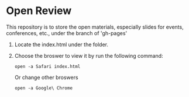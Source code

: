 # Open Review

This repository is to store the open materials, especially slides for events, conferences, etc., under the branch of 'gh-pages'

1. Locate the index.html under the folder.

2. Choose the broswer to view it by run the following command:

   ```
   open -a Safari index.html
   ```

   Or change other broswers

   ```
   open -a Google\ Chrome
   ```

   
